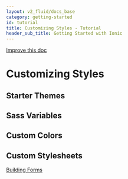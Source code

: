 ```yaml
---
layout: v2_fluid/docs_base
category: getting-started
id: tutorial
title: Customizing Styles - Tutorial
header_sub_title: Getting Started with Ionic
---
```


<a class="improve-v2-docs" href='https://github.com/driftyco/ionic-site/edit/ionic2/docs/v2/guide/adding-pages/index.md'>
Improve this doc
</a>

# Customizing Styles

## Starter Themes

## Sass Variables

## Custom Colors

## Custom Stylesheets


<a href="../building-forms/" class="btn btn-primary" role="button">Building Forms</a>
